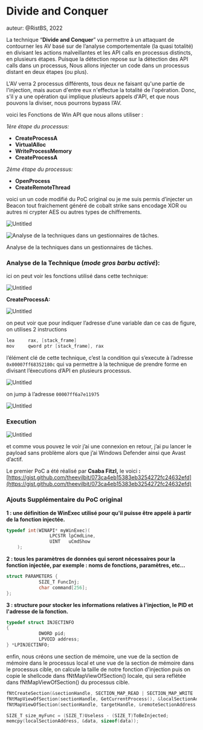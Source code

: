 # Divide and Conquer

auteur: @RistBS, 2022

La technique “**Divide and Conquer**” va permettre à un attaquant de contourner les AV basé sur de l’analyse comportementale (la quasi totalité) en divisant les actions malveillantes et les API calls en processus distincts, en plusieurs étapes.
Puisque la détection repose sur la détection des API calls dans un processus, Nous allons injecter un code dans un processus distant en deux étapes (ou plus).

L'AV verra 2 processus différents, tous deux ne faisant qu'une partie de l'injection, mais aucun d'entre eux n'effectue la totalité de l'opération. Donc, s'il y a une opération qui implique plusieurs appels d'API, et que nous pouvons la diviser, nous pourrons bypass l’AV.

voici les Fonctions de Win API que nous allons utiliser :

*1ère étape du processus:*

- **CreateProcessA**
- **VirtualAlloc**
- **WriteProcessMemory**
- **CreateProcessA**

*2ème étape du processus:*

- **OpenProcess**
- **CreateRemoteThread**

voici un un code modifié du PoC original ou je me suis permis d’injecter un Beacon tout fraichement généré de cobalt strike sans encodage XOR ou autres ni crypter AES ou autres types de chiffrements.

![Untitled](Divide%20and%2066e87/Untitled.png)

![Analyse de la techniques dans un gestionnaires de tâches.](Divide%20and%2066e87/Untitled%201.png)

Analyse de la techniques dans un gestionnaires de tâches.

### **Analyse de la Technique (***mode gros barbu activé***):**

ici on peut voir les fonctions utilisé dans cette technique:

![Untitled](Divide%20and%2066e87/Untitled%202.png)

**CreateProcessA:**

![Untitled](Divide%20and%2066e87/Untitled%203.png)

on peut voir que pour indiquer l’adresse d’une variable dan ce cas de figure, on utilises 2 instructions

```c
lea     rax, [stack_frame]
mov     qword ptr [stack_frame], rax 
```

l’élément clé de cette technique,  c’est la condition qui s’execute à l’adresse `0x00007ff68352180c` qui va permettre à la technique de prendre forme en divisant l’éxecutions d’API en plusieurs processus.

![Untitled](Divide%20and%2066e87/Untitled%204.png)

on jump à l’adresse `00007ff6a7e11975`

![Untitled](Divide%20and%2066e87/Untitled%205.png)

### **Execution**

![Untitled](Divide%20and%2066e87/Untitled%206.png)

et comme vous pouvez le voir j’ai une connexion en retour, j’ai pu lancer le payload sans problème alors que j’ai Windows Defender ainsi que Avast d’actif.

Le premier PoC a été réalisé par **Csaba Fitzl,** le voici **:** [https://gist.github.com/theevilbit/073ca4eb15383eb3254272fc24632efd](https://gist.github.com/theevilbit/073ca4eb15383eb3254272fc24632efd)

### Ajouts Supplémentaire du PoC original

**1 : une définition de WinExec utilisé pour qu'il puisse être appelé à partir de la fonction injectée.**

```cpp
typedef int(WINAPI* myWinExec)(
				LPCSTR lpCmdLine,
				UINT   uCmdShow
	);
```

**2 : tous les paramètres de données qui seront nécessaires pour la fonction injectée, par exemple : noms de fonctions, paramètres, etc...**

```cpp
struct PARAMETERS {
			SIZE_T FuncInj;
			char command[256];
};
```

**3 : structure pour stocker les informations relatives à l'injection, le PID et l'adresse de la fonction.**

```cpp
typedef struct INJECTINFO
{
			DWORD pid;
			LPVOID address;
} *LPINJECTINFO;
```

enfin, nous créons une section de mémoire, une vue de la section de mémoire dans le processus local et une vue de la section de mémoire dans le processus cible, on calcule la taille de notre fonction d'injection puis on copie le shellcode dans fNtMapViewOfSection() locale, qui sera reflétée dans fNtMapViewOfSection() du processus cible.

```cpp
fNtCreateSection(&sectionHandle, SECTION_MAP_READ | SECTION_MAP_WRITE | SECTION_MAP_EXECUTE, NULL, (PLARGE_INTEGER)& sectionSize, PAGE_EXECUTE_READWRITE, SEC_COMMIT, NULL);
fNtMapViewOfSection(sectionHandle, GetCurrentProcess(), &localSectionAddress, NULL, NULL, NULL, &size, 2, NULL, PAGE_READWRITE);
fNtMapViewOfSection(sectionHandle, targetHandle, &remoteSectionAddress, NULL, NULL, NULL, &size, 2, NULL, PAGE_EXECUTE_READ);

SIZE_T size_myFunc = (SIZE_T)Useless - (SIZE_T)ToBeInjected;
memcpy(localSectionAddress, &data, sizeof(data));
```
